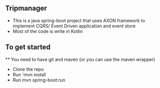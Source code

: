 ## Tripmanager

* This is a java spring-boot project that uses AXON framework to implement CQRS/ Event Driven application and event store
* Most of the code is write in Kotlin

## To get started
** You need to have git and maven (or you can use the maven wrapper)
* Clone the repo
* Run 'mvn install
* Run mvn spring-boot:run





